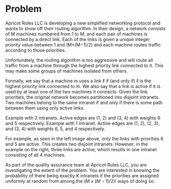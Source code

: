 # Problem

Apricot Rules LLC is developing a new simplified networking protocol and wants to show off their routing algorithm. In their design, a network consists of M machines numbered from 1 to M, and each pair of machines is connected by a direct link. Each of the links is given a unique integer priority value between 1 and (M×(M−1)/2) and each machine routes traffic according to those priorities.

Unfortunately, the routing algorithm is too aggressive and will route all traffic from a machine through the highest priority link connected to it. This may make some groups of machines isolated from others.

Formally, we say that a machine m uses a link ℓ if (and only if) ℓ is the highest priority link connected to m. We also say that a link is active if it is used by at least one of the two machines it connects. Given the link priorities, the original network becomes partitioned into disjoint intranets. Two machines belong to the same intranet if and only if there is some path between them using only active links.

Example with 2 intranets. Active edges are (1, 2) and (3, 4) with weights 6 and 5 respectively. Example with 1 intranet. Active edges are (1, 2), (2, 3), and (3, 4) with weights 6, 5, and 4 respectively.

For example, as seen in the left image above, only the links with priorities 6 and 5 are active. This creates two disjoint intranets. However, in the example on the right, three links are active, which results in one intranet consisting of all 4 machines.

As part of the quality assurance team at Apricot Rules LLC, you are investigating the extent of the problem. You are interested in knowing the probability of there being exactly K intranets if the priorities are assigned uniformly at random from among the $(M×(M−1)/2)!$ ways of doing so.
